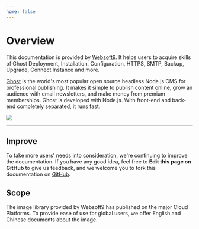 ```yaml
---
home: false
---
```


# Overview

This documentation is provided by [Websoft9](https://www.websoft9.com/). It helps users to acquire skills of Ghost Deployment, Installation, Configuration, HTTPS, SMTP, Backup, Upgrade, Connect Instance and more.

[Ghost](https://ghost.org) is the world's most popular open source headless Node.js CMS for professional publishing. It makes it simple to publish content online, grow an audience with email newsletters, and make money from premium memberships. Ghost is developed with Node.js. With front-end and back-end completely separated, it runs fast.

![](https://libs.websoft9.com/Websoft9/DocsPicture/en/ghost/ghost-ui-websoft9.png)

---

## Improve

To take more users' needs into consideration, we're continuing to improve the documentation. If you have any good idea, feel free to **Edit this page on GitHub** to give us feedback, and we welcome you to fork this documentation on [GitHub](https://github.com/Websoft9/ansible-ghost).

## Scope

The image library provided by Websoft9 has published on the major Cloud Platforms. To provide ease of use for global users, we offer English and Chinese documents about the image.

